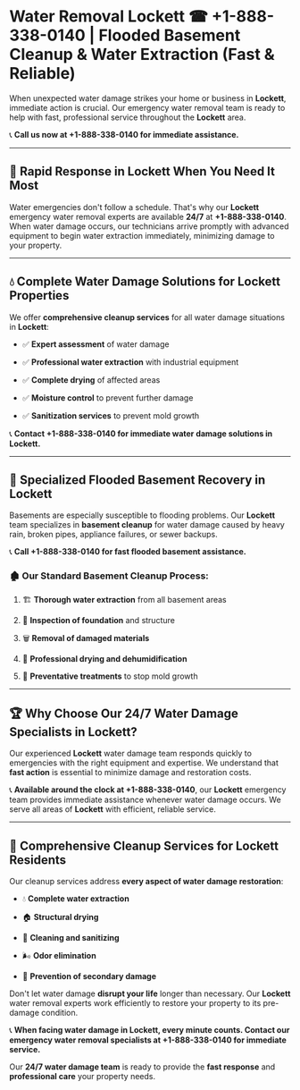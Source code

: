 # Water Removal Lockett ☎ +1-888-338-0140 | Flooded Basement Cleanup & Water Extraction (Fast & Reliable)

When unexpected water damage strikes your home or business in **Lockett**, immediate action is crucial. Our emergency water removal team is ready to help with fast, professional service throughout the **Lockett** area. 

📞 **Call us now at +1-888-338-0140 for immediate assistance.**
---
## 🚀 Rapid Response in Lockett When You Need It Most
Water emergencies don't follow a schedule. That's why our **Lockett** emergency water removal experts are available **24/7** at **+1-888-338-0140**. When water damage occurs, our technicians arrive promptly with advanced equipment to begin water extraction immediately, minimizing damage to your property.
---
## 💧 Complete Water Damage Solutions for Lockett Properties
We offer **comprehensive cleanup services** for all water damage situations in **Lockett**:
- ✅ **Expert assessment** of water damage  
- ✅ **Professional water extraction** with industrial equipment  
- ✅ **Complete drying** of affected areas  
- ✅ **Moisture control** to prevent further damage  
- ✅ **Sanitization services** to prevent mold growth  
📞 **Contact +1-888-338-0140 for immediate water damage solutions in Lockett.**
---
## 🌊 Specialized Flooded Basement Recovery in Lockett
Basements are especially susceptible to flooding problems. Our **Lockett** team specializes in **basement cleanup** for water damage caused by heavy rain, broken pipes, appliance failures, or sewer backups. 
📞 **Call +1-888-338-0140 for fast flooded basement assistance.**
### 🏚️ Our Standard Basement Cleanup Process:
1. 🏗️ **Thorough water extraction** from all basement areas  
2. 🔎 **Inspection of foundation** and structure  
3. 🗑️ **Removal of damaged materials**  
4. 💨 **Professional drying and dehumidification**  
5. 🚫 **Preventative treatments** to stop mold growth  
---
## 🏆 Why Choose Our 24/7 Water Damage Specialists in Lockett?
Our experienced **Lockett** water damage team responds quickly to emergencies with the right equipment and expertise. We understand that **fast action** is essential to minimize damage and restoration costs.
📞 **Available around the clock at +1-888-338-0140**, our **Lockett** emergency team provides immediate assistance whenever water damage occurs. We serve all areas of **Lockett** with efficient, reliable service.
---
## 🧹 Comprehensive Cleanup Services for Lockett Residents
Our cleanup services address **every aspect of water damage restoration**:
- 💧 **Complete water extraction**  
- 🏠 **Structural drying**  
- 🧼 **Cleaning and sanitizing**  
- 🌬️ **Odor elimination**  
- 🚫 **Prevention of secondary damage**  
Don't let water damage **disrupt your life** longer than necessary. Our **Lockett** water removal experts work efficiently to restore your property to its pre-damage condition.
📞 **When facing water damage in Lockett, every minute counts. Contact our emergency water removal specialists at +1-888-338-0140 for immediate service.**
Our **24/7 water damage team** is ready to provide the **fast response** and **professional care** your property needs.
